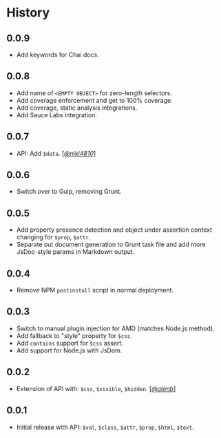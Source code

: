 History
=======

## 0.0.9

* Add keywords for Chai docs.

## 0.0.8

* Add name of `<EMPTY OBJECT>` for zero-length selectors.
* Add coverage enforcement and get to 100% coverage.
* Add coverage, static analysis integrations.
* Add Sauce Labs integration.

## 0.0.7

* API: Add `$data`. [*[@niki4810][]*]

## 0.0.6

* Switch over to Gulp, removing Grunt.

## 0.0.5

* Add property presence detection and object under assertion context changing
  for `$prop`, `$attr`.
* Separate out document generation to Grunt task file and add more JsDoc-style
  params in Markdown output.

## 0.0.4

* Remove NPM `postinstall` script in normal deployment.

## 0.0.3

* Switch to manual plugin injection for AMD (matches Node.js method).
* Add fallback to "style" property for `$css`.
* Add `contains` support for `$css` assert.
* Add support for Node.js with JsDom.

## 0.0.2

* Extension of API with: `$css`, `$visible`, `$hidden`. [*[@atimb][]*]

## 0.0.1

* Initial release with API: `$val`, `$class`, `$attr`, `$prop`, `$html`,
  `$text`.

[@atimb]: https://github.com/atimb
[@niki4810]: https://github.com/niki4810
[@ryan-roemer]: https://github.com/ryan-roemer

